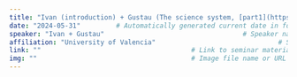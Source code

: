 ```yaml
---
title: "Ivan (introduction) + Gustau (The science system, [part1](https://docs.google.com/presentation/d/1quJr7MfjFYStLJUCnhCSR7p5R5bIKK_fkoHYnAFo3Ew/edit?usp=sharing), [part2](https://docs.google.com/presentation/d/1SMN1WpXZY02DEvVizCOzpVrTsf9mGenonNbrJYG9iv0/edit?usp=sharing))"  # Seminar title, automatically generated based on the file name (Mandatory)
date: "2024-05-31"         # Automatically generated current date in format YYYY-MM-DD (Mandatory)
speaker: "Ivan + Gustau"                                   # Speaker name (Mandatory)
affiliation: "University of Valencia"                               # Speaker's affiliation (Optional)
link: ""                                      # Link to seminar materials or external resource (Optional)
img: ""                                       # Image file name or URL (Optional)
---
```

